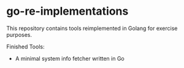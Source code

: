 # go-re-implementations
This repository contains tools reimplemented in Golang for exercise purposes.

Finished Tools:
- A minimal system info fetcher written in Go
